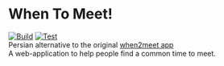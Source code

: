 # When To Meet!
[![Build](https://github.com/emranbm/whentomeet/actions/workflows/build.yml/badge.svg)](https://github.com/emranbm/whentomeet/actions/workflows/build.yml)
[![Test](https://github.com/emranbm/whentomeet/actions/workflows/test.yml/badge.svg)](https://github.com/emranbm/whentomeet/actions/workflows/test.yml)  
Persian alternative to the original [when2meet app](https://when2meet.com)  
A web-application to help people find a common time to meet.  
